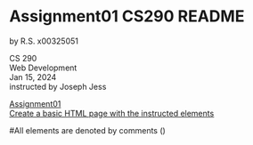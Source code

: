 # Assignment01 CS290 README  
by R.S. x00325051

CS 290  
Web Development  
Jan 15, 2024  
instructed by Joseph Jess

<ins>Assignment01<ins>  
Create a basic HTML page with the instructed elements

#All elements are denoted by comments (<!--text-->)


&nbsp;  
&nbsp;  
&nbsp;  
&nbsp;  
&nbsp;  
----------------------------------

